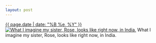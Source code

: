 ```yaml
---
layout: post
---
```


<p>
  <time><a href="/122">{{ page.date | date: "%B %e, %Y" }}</a></time>
  <a href="/122"><img src="{{ site.assets_url }}/122-640.jpg" srcset="{{ site.assets_url }}/122-1280.jpg 1280w, {{ site.assets_url }}/122-960.jpg 960w, {{ site.assets_url }}/122-640.jpg 640w, {{ site.assets_url }}/122-320.jpg 320w" sizes="(min-width: 700px) 50vw, calc(100vw - 2rem)" alt="What I imagine my sister, Rose, looks like right now, in India." /></a>
  <span>What I imagine my sister, Rose, looks like right now, in India.</span>
</p>
